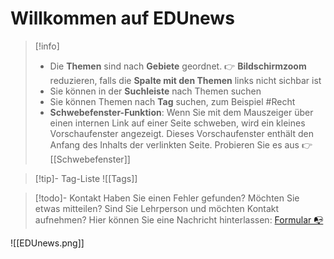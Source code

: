 # Willkommen auf EDUnews

>[!info] 
>- Die **Themen** sind nach **Gebiete** geordnet. 👉 **Bildschirmzoom** reduzieren, falls die **Spalte mit den Themen** links nicht sichbar ist
>- Sie können in der **Suchleiste** nach Themen suchen
>- Sie können Themen nach **Tag** suchen, zum Beispiel #Recht
>- **Schwebefenster-Funktion**: Wenn Sie mit dem Mauszeiger über einen internen Link auf einer Seite schweben, wird ein kleines Vorschaufenster angezeigt. Dieses Vorschaufenster enthält den Anfang des Inhalts der verlinkten Seite. Probieren Sie es aus 👉 [[Schwebefenster]]

>[!tip]- Tag-Liste
>![[Tags]]

>[!todo]- Kontakt
>Haben Sie einen Fehler gefunden? Möchten Sie etwas mitteilen? Sind Sie Lehrperson und möchten Kontakt aufnehmen? 
>Hier können Sie eine Nachricht hinterlassen: [Formular 📭](https://forms.microsoft.com/e/zXfR86NN4h) 

![[EDUnews.png]]